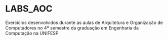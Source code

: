 # LABS_AOC
 Exercícios desenvolvidos durante as aulas de Arquitetura e Organização de Computadores no 4º semestre da graduação em Engenharia da Computação na UNIFESP
